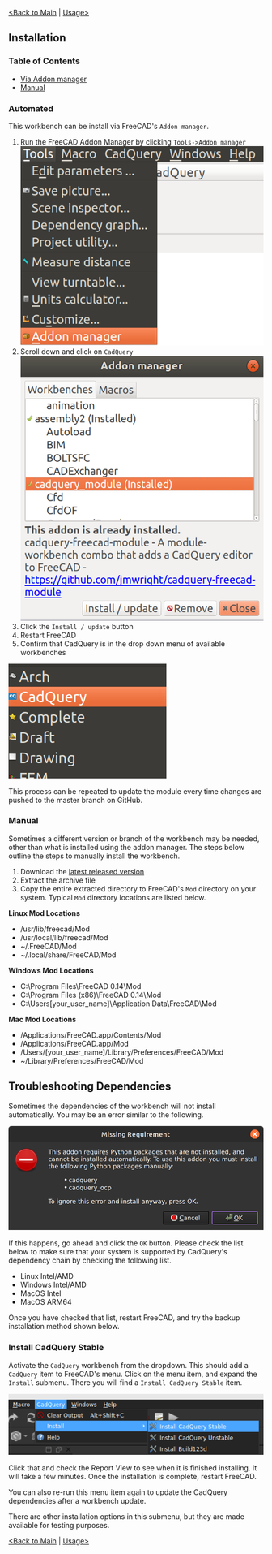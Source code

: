 [<Back to Main](index.md) | [Usage>](usage.md)
## Installation

### Table of Contents
- [Via Addon manager](installation.md#automated)
- [Manual](installation.md#manual)

### Automated
This workbench can be install via FreeCAD's `Addon manager`.
1. Run the FreeCAD Addon Manager by clicking `Tools->Addon manager`
![Addon manager menu item](images/addon_manager_menu_item.png)
2. Scroll down and click on `CadQuery`
![cadquery_module addon item](images/cadquery_module_addon_manager_item.png)
3. Click the `Install / update` button
3. Restart FreeCAD
4. Confirm that CadQuery is in the drop down menu of available workbenches

![cadquery workbench item](images/cadquery_workbench_item.png)

This process can be repeated to update the module every time changes are pushed to the master branch on GitHub.

### Manual
Sometimes a different version or branch of the workbench may be needed, other than what is installed using the addon manager. The steps below outline the steps to manually install the workbench.
1. Download the [latest released version](https://github.com/CadQuery/cadquery-freecad-workbench/releases)
2. Extract the archive file
3. Copy the entire extracted directory to FreeCAD's `Mod` directory on your system. Typical `Mod` directory locations are listed below.

**Linux Mod Locations**
- /usr/lib/freecad/Mod
- /usr/local/lib/freecad/Mod
- ~/.FreeCAD/Mod
- ~/.local/share/FreeCAD/Mod

**Windows Mod Locations**
- C:\Program Files\FreeCAD 0.14\Mod
- C:\Program Files (x86)\FreeCAD 0.14\Mod
- C:\Users\[your_user_name]\Application Data\FreeCAD\Mod

**Mac Mod Locations**
- /Applications/FreeCAD.app/Contents/Mod
- /Applications/FreeCAD.app/Mod
- /Users/[your_user_name]/Library/Preferences/FreeCAD/Mod
- ~/Library/Preferences/FreeCAD/Mod

## Troubleshooting Dependencies

Sometimes the dependencies of the workbench will not install automatically. You may be an error similar to the following.

![CadQuery Dependencies not Installed Error Dialog](images/cadquery_dependencies_error_dialog.png)

If this happens, go ahead and click the `OK` button. Please check the list below to make sure that your system is supported by CadQuery's dependency chain by checking the following list.

* Linux Intel/AMD
* Windows Intel/AMD
* MacOS Intel
* MacOS ARM64

Once you have checked that list, restart FreeCAD, and try the backup installation method shown below.

### Install CadQuery Stable

Activate the `CadQuery` workbench from the dropdown. This should add a `CadQuery` item to FreeCAD's menu. Click on the menu item, and expand the `Install` submenu. There you will find a `Install CadQuery Stable` item.

![Install CadQuery Stable Menu](images/install_cadquery_stable_submenu_item.png)

Click that and check the Report View to see when it is finished installing. It will take a few minutes. Once the installation is complete, restart FreeCAD.

You can also re-run this menu item again to update the CadQuery dependencies after a workbench update.

There are other installation options in this submenu, but they are made available for testing purposes.

[<Back to Main](index.md) | [Usage>](usage.md)
